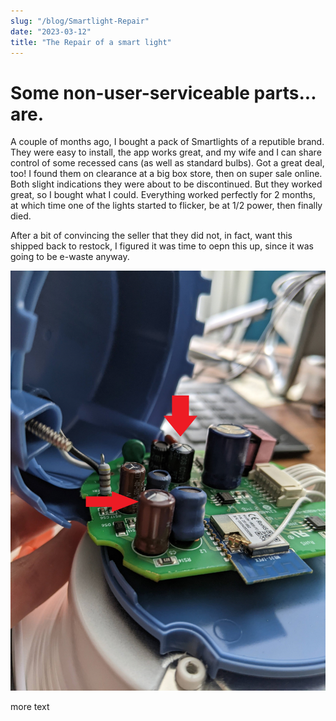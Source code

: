 ```yaml
---
slug: "/blog/Smartlight-Repair"
date: "2023-03-12"
title: "The Repair of a smart light"
---
```



# Some non-user-serviceable parts... are. 
A couple of months ago, I bought a pack of Smartlights of a reputible brand.  They were easy to install, the app works great, and my wife and I can share control of some recessed cans (as well as standard bulbs).  Got a great deal, too! I found them on clearance at a big box store, then on super sale online.  Both slight indications they were about to be discontinued.  But they worked great, so I bought what I could.  Everything worked perfectly for 2 months, at which time one of the lights started to flicker, be at 1/2 power, then finally died.  

After a bit of convincing the seller that they did not, in fact, want this shipped back to restock, I figured it was time to oepn this up, since it was going to be e-waste anyway.

![Blown Capacitors](./images/009/blownCaps.jpg)

more text